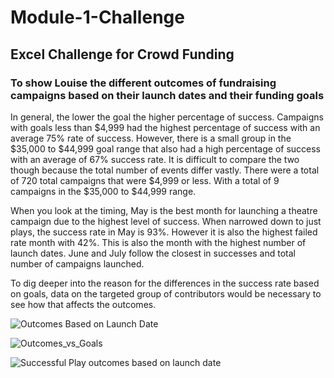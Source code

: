 # Module-1-Challenge
## Excel Challenge for Crowd Funding
### To show Louise the different outcomes of fundraising campaigns based on their launch dates and their funding goals

In general, the lower the goal the higher percentage of success. Campaigns with goals less than $4,999 had the highest percentage of success with an average 75% rate of success. However, there is a small group in the $35,000 to $44,999 goal range that also had a high percentage of success with an average of 67% success rate. It is difficult to compare the two though because the total number of events differ vastly. There were a total of 720 total campaigns that were $4,999 or less. With a total of 9 campaigns in the $35,000 to $44,999 range. 

When you look at the timing, May is the best month for launching a theatre campaign due to the highest level of success. When narrowed down to just plays, the success rate in May is 93%. However it is also the highest failed rate month with 42%. This is also the month with the highest number of launch dates. June and July follow the closest in successes and total number of campaigns launched. 

To dig deeper into the reason for the differences in the success rate based on goals, data on the targeted group of contributors would be necessary to see how that affects the outcomes.

![Outcomes Based on Launch Date](https://user-images.githubusercontent.com/81715217/117545442-69ac3180-afeb-11eb-8665-83d3d2266f62.png)

![Outcomes_vs_Goals](https://user-images.githubusercontent.com/81715217/117545447-6d3fb880-afeb-11eb-9219-aaedd4c18247.png)

![Successful Play outcomes based on launch date](https://user-images.githubusercontent.com/81715217/117545452-73359980-afeb-11eb-930b-455ff385839c.png)


